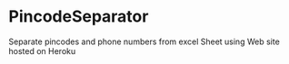 # PincodeSeparator
Separate pincodes and phone numbers from excel Sheet using Web site hosted on Heroku
